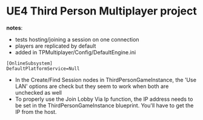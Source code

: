 # UE4 Third Person Multiplayer project

**notes**:
- tests hosting/joining a session on one connection
- players are replicated by default
- added in TPMultiplayer/Config/DefaultEngine.ini
```
[OnlineSubsystem]
DefaultPlatformService=Null
```
- In the Create/Find Session nodes in ThirdPersonGameInstance, the 'Use LAN' options are check but they seem to work when both are unchecked as well
- To properly use the Join Lobby Via Ip function, the IP address needs to be set in the ThirdPersonGameInstance blueprint. You'll have to get the IP from the host.